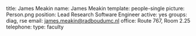 title: James Meakin
name: James Meakin
template: people-single
picture: Person.png
position: Lead Research Software Engineer
active: yes
groups: diag, rse
email: james.meakin@radboudumc.nl
office: Route 767, Room 2.25
telephone:
type: faculty

